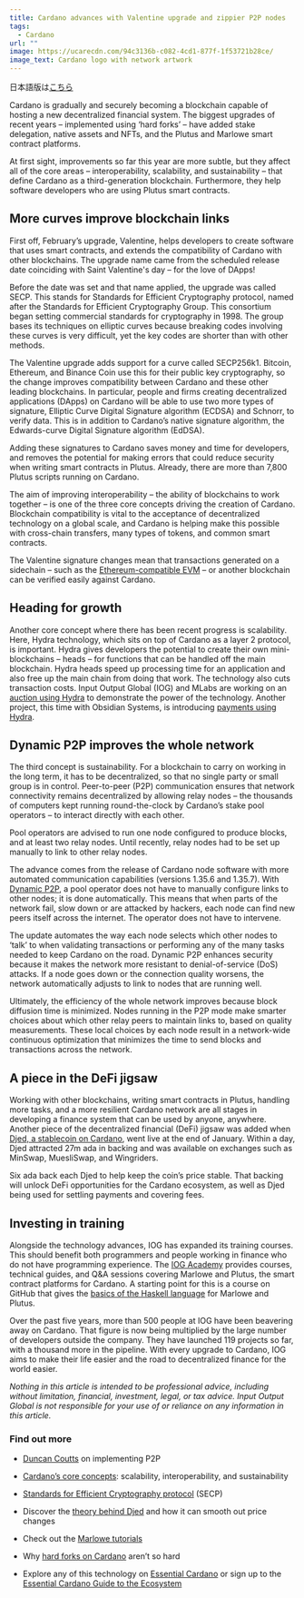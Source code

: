 ```yaml
---
title: Cardano advances with Valentine upgrade and zippier P2P nodes
tags:
  - Cardano
url: ""
image: https://ucarecdn.com/94c3136b-c082-4cd1-877f-1f53721b28ce/
image_text: Cardano logo with network artwork
---
```


日本語版は[こちら](https://iohk.io/jp/blog/posts/2023/05/02/cardano-advances-with-valentine-upgrade-and-zippier-p2p-nodes/)

Cardano is gradually and securely becoming a blockchain capable of hosting a new decentralized financial system. The biggest upgrades of recent years – implemented using ‘hard forks’ – have added stake delegation, native assets and NFTs, and the Plutus and Marlowe smart contract platforms. 

At first sight, improvements so far this year are more subtle, but they affect all of the core areas – interoperability, scalability, and sustainability – that define Cardano as a third-generation blockchain. Furthermore, they help software developers who are using Plutus smart contracts.

## More curves improve blockchain links

First off, February’s upgrade, Valentine, helps developers to create software that uses smart contracts, and extends the compatibility of Cardano with other blockchains. The upgrade name came from the scheduled release date coinciding with Saint Valentine's day – for the love of DApps! 

Before the date was set and that name applied, the upgrade was called SECP. This stands for Standards for Efficient Cryptography protocol, named after the Standards for Efficient Cryptography Group. This consortium began setting commercial standards for cryptography in 1998. The group bases its techniques on elliptic curves because breaking codes involving these curves is very difficult, yet the key codes are shorter than with other methods. 

The Valentine upgrade adds support for a curve called SECP256k1. Bitcoin, Ethereum, and Binance Coin use this for their public key cryptography, so the change improves compatibility between Cardano and these other leading blockchains. In particular, people and firms creating decentralized applications (DApps) on Cardano will be able to use two more types of signature, Elliptic Curve Digital Signature algorithm (ECDSA) and Schnorr, to verify data. This is in addition to Cardano’s native signature algorithm, the Edwards-curve Digital Signature algorithm (EdDSA).

Adding these signatures to Cardano saves money and time for developers, and removes the potential for making errors that could reduce security when writing smart contracts in Plutus. Already, there are more than 7,800 Plutus scripts running on Cardano. 

The aim of improving interoperability – the ability of blockchains to work together – is one of the three core concepts driving the creation of Cardano. Blockchain compatibility is vital to the acceptance of decentralized technology on a global scale, and Cardano is helping make this possible with cross-chain transfers, many types of tokens, and common smart contracts.

The Valentine signature changes mean that transactions generated on a sidechain – such as the [Ethereum-compatible EVM](https://iohk.io/en/blog/posts/2022/07/06/introducing-the-cardano-evm-sidechain/) – or another blockchain can be verified easily against Cardano.  

## Heading for growth

Another core concept where there has been recent progress is scalability. Here, Hydra technology, which sits on top of Cardano as a layer 2 protocol, is important. Hydra gives developers the potential to create their own mini-blockchains – heads – for functions that can be handled off the main blockchain. Hydra heads speed up processing time for an application and also free up the main chain from doing that work. The technology also cuts transaction costs. Input Output Global (IOG) and MLabs are working on an [auction using Hydra](https://iohk.io/en/blog/posts/2023/01/20/implementing-auction-projects-using-hydra-1/) to demonstrate the power of the technology. Another project, this time with Obsidian Systems, is introducing [payments using Hydra](https://iohk.io/en/blog/posts/2022/11/10/hydra-for-payments-introducing-developer-tooling-to-unlock-micropayments-on-cardano/). 

## Dynamic P2P improves the whole network

The third concept is sustainability. For a blockchain to carry on working in the long term, it has to be decentralized, so that no single party or small group is in control. Peer-to-peer (P2P) communication ensures that network connectivity remains decentralized by allowing relay nodes – the thousands of computers kept running round-the-clock by Cardano’s stake pool operators – to interact directly with each other. 

Pool operators are advised to run one node configured to produce blocks, and at least two relay nodes. Until recently, relay nodes had to be set up manually to link to other relay nodes.

The advance comes from the release of Cardano node software with more automated communication capabilities (versions 1.35.6 and 1.35.7). With [Dynamic P2P](https://iohk.io/en/blog/posts/2023/03/16/dynamic-p2p-is-coming-to-cardano/), a pool operator does not have to manually configure links to other nodes; it is done automatically. This means that when parts of the network fail, slow down or are attacked by hackers, each node can find new peers itself across the internet. The operator does not have to intervene.

The update automates the way each node selects which other nodes to ‘talk’ to when validating transactions or performing any of the many tasks needed to keep Cardano on the road. Dynamic P2P enhances security because it makes the network more resistant to denial-of-service (DoS) attacks. If a node goes down or the connection quality worsens, the network automatically adjusts to link to nodes that are running well.

Ultimately, the efficiency of the whole network improves because block diffusion time is minimized. Nodes running in the P2P mode make smarter choices about which other relay peers to maintain links to, based on quality measurements. These local choices by each node result in a network-wide continuous optimization that minimizes the time to send blocks and transactions across the network. 

## A piece in the DeFi jigsaw

Working with other blockchains, writing smart contracts in Plutus, handling more tasks, and a more resilient Cardano network are all stages in developing a finance system that can be used by anyone, anywhere. Another piece of the decentralized financial (DeFi) jigsaw was added when [Djed, a stablecoin on Cardano](https://iohk.io/en/blog/posts/2021/09/26/coti-to-issue-djed-stablecoin-on-cardano/), went live at the end of January. Within a day, Djed attracted 27m ada in backing and was available on exchanges such as MinSwap, MuesliSwap, and Wingriders.

Six ada back each Djed to help keep the coin’s price stable. That backing will unlock DeFi opportunities for the Cardano ecosystem, as well as Djed being used for settling payments and covering fees.

## Investing in training

Alongside the technology advances, IOG has expanded its training courses. This should benefit both programmers and people working in finance who do not have programming experience. The [IOG Academy](https://iohk.io/en/blog/posts/2023/02/09/iog-academy-the-pathway-to-becoming-a-cardano-smart-contract-developer/) provides courses, technical guides, and Q&A sessions covering Marlowe and Plutus, the smart contract platforms for Cardano. A starting point for this is a course on GitHub that gives the [basics of the Haskell language](https://github.com/input-output-hk/haskell-course) for Marlowe and Plutus.

Over the past five years, more than 500 people at IOG have been beavering away on Cardano. That figure is now being multiplied by the large number of developers outside the company. They have launched 119 projects so far, with a thousand more in the pipeline. With every upgrade to Cardano, IOG aims to make their life easier and the road to decentralized finance for the world easier.

_Nothing in this article is intended to be professional advice, including without limitation, financial, investment, legal, or tax advice. Input Output Global is not responsible for your use of or reliance on any information in this article._

### **Find out more**

*   [Duncan Coutts](https://www.youtube.com/watch?v=zOTfhcK-Wf4) on implementing P2P
    
*   [Cardano’s core concepts](https://docs.cardano.org/new-to-cardano/why-use-cardano): scalability, interoperability, and sustainability 
    
*   [Standards for Efficient Cryptography protocol](http://www.secg.org/sec2-v2.pdf) (SECP) 
    
*   Discover the [theory behind Djed](https://iohk.io/en/research/library/papers/djed-a-formally-verified-crypto-backed-pegged-algorithmic-stablecoin/) and how it can smooth out price changes
    
*   Check out the [Marlowe tutorials](https://play.marlowe-finance.io/doc/marlowe/tutorials/index.html)
    
*   Why [hard forks on Cardano](https://iohk.io/en/blog/posts/2020/05/07/combinator-makes-easy-work-of-shelley-hard-fork/) aren’t so hard
    
*   Explore any of this technology on [Essential Cardano](https://www.essentialcardano.io/) or sign up to the [Essential Cardano Guide to the Ecosystem](https://landing.essentialcardano.io/guide-to-the-ecosystem)
